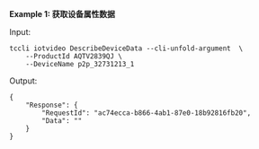 **Example 1: 获取设备属性数据**



Input: 

```
tccli iotvideo DescribeDeviceData --cli-unfold-argument  \
    --ProductId AQTV2839QJ \
    --DeviceName p2p_32731213_1
```

Output: 
```
{
    "Response": {
        "RequestId": "ac74ecca-b866-4ab1-87e0-18b92816fb20",
        "Data": ""
    }
}
```

